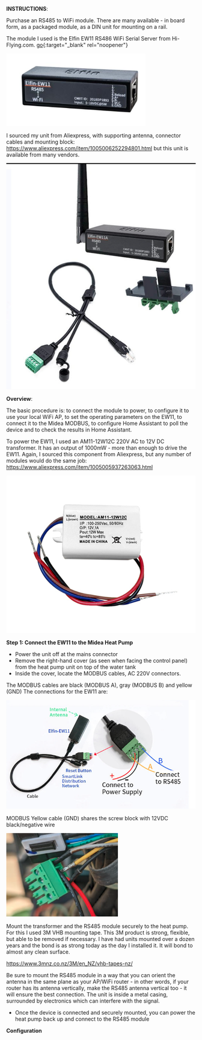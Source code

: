 **INSTRUCTIONS**:

Purchase an RS485 to WiFi module. There are many available - in board form, as a packaged module, as a DIN unit for mounting on a rail. 

The module I used is the Elfin EW11 RS486 WiFi Serial Server from Hi-Flying.com. [go](http://www.hi-flying.com/elfin-ew10-elfin-ew11){:target="_blank" rel="noopener"}

![Alt text](images/Elfin-EW11%20RS485%20Serial%20Server.png)

I sourced my unit from Aliexpress, with supporting antenna, connector cables and mounting block: https://www.aliexpress.com/item/1005006252294801.html but this unit is available from many vendors.

![Alt text](images/Elfin%20EW11%20Components.png)


**Overview**:

The basic procedure is: to connect the module to power, to configure it to use your local WiFi AP, to set the operating parameters on the EW11, to connect it to the Midea MODBUS, to configure Home Assistant to poll the device and to check the results in Home Assistant.

To power the EW11, I used an AM11-12W12C 220V AC to 12V DC transformer. It has an output of 1000mW - more than enough to drive the EW11. Again, I sourced this component from Aliexpress, but any number of modules would do the same job: https://www.aliexpress.com/item/1005005937263063.html

![Alt text](images/AM11-12W12C.jpg)

**Step 1: Connect the EW11 to the Midea Heat Pump**

- Power the unit off at the mains connector
- Remove the right-hand cover (as seen when facing the control panel) from the heat pump unit on top of the water tank
- Inside the cover, locate the MODBUS cables, AC 220V connectors.

The MODBUS cables are black (MODBUS A), gray (MODBUS B) and yellow (GND)
The connections for the EW11 are:

![Alt text](images/Elfin%20EW11%20Connection%20Diagram.png)

MODBUS Yellow cable (GND) shares the screw block with 12VDC black/negative wire

![Alt text](images/Screw%20Block%20Wiring.png)

Mount the transformer and the RS485 module securely to the heat pump. For this I used 3M VHB mounting tape. This 3M product is strong, flexible, but able to be removed if necessary. I have had units mounted over a dozen years and the bond is as strong today as the day I installed it. It will bond to almost any clean surface.

https://www.3mnz.co.nz/3M/en_NZ/vhb-tapes-nz/

Be sure to mount the RS485 module in a way that you can orient the antenna in the same plane as your AP/WiFi router - in other words, if your router has its antenna vertically, make the RS485 antenna vertical too - it will ensure the best connection. The unit is inside a metal casing, surrounded by electronics which can interfere with the signal.

- Once the device is connected and securely mounted, you can power the heat pump back up and connect to the RS485 module

**Configuration**


